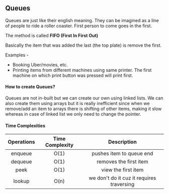 ## Queues

Queues are just like their english meaning. They can be imagined as a line of people to ride a roller coaster. First person to come goes in the first.

The method is called **FIFO (First In First Out)**

Basically the item that was added the last (the top plate) is remove the first.

Examples -

- Booking Uber/movies, etc.
- Printing items from different machines using same printer. The first machine on which print button was pressed will print first.

#### How to create Queues?

Queues are not in-built but we can create our own using linked lists. We can also create them using arrays but it is really inefficient since when we remove/add an item to arrays there is shifting of other items, making it slow whereas in case of linked list we only need to change the pointer.

#### Time Complexities

| Operations | Time Complexity |                Description                |
| :--------: | :-------------: | :---------------------------------------: |
|  enqueue   |      O(1)       |         pushes item to queue end          |
|  dequeue   |      O(1)       |          removes the first item           |
|    peek    |      O(1)       |            view the first item            |
|   lookup   |      O(n)       | we don't do it cuz it requires traversing |
